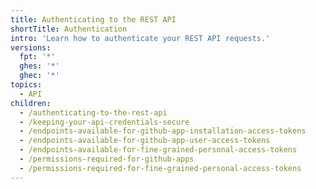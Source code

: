```yaml
---
title: Authenticating to the REST API
shortTitle: Authentication
intro: 'Learn how to authenticate your REST API requests.'
versions:
  fpt: '*'
  ghes: '*'
  ghec: '*'
topics:
  - API
children:
  - /authenticating-to-the-rest-api
  - /keeping-your-api-credentials-secure
  - /endpoints-available-for-github-app-installation-access-tokens
  - /endpoints-available-for-github-app-user-access-tokens
  - /endpoints-available-for-fine-grained-personal-access-tokens
  - /permissions-required-for-github-apps
  - /permissions-required-for-fine-grained-personal-access-tokens
---
```

